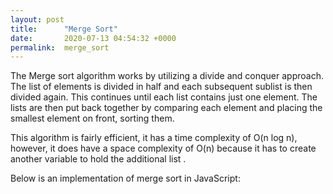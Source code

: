 ```yaml
---
layout: post
title:      "Merge Sort"
date:       2020-07-13 04:54:32 +0000
permalink:  merge_sort
---
```



The Merge sort algorithm works by utilizing a divide and conquer approach. The list of elements is divided in half and each subsequent sublist is then divided again. This continues until each list contains just one element. The lists are then put back together by comparing each element and placing the smallest element on front, sorting them. 

This algorithm is fairly efficient, it has a time complexity of O(n log n), however, it does have a space complexity of O(n) because it has to create another variable to hold the additional list .

Below is an implementation of merge sort in JavaScript:

